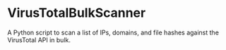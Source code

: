 # VirusTotalBulkScanner
A Python script to scan a list of IPs, domains, and file hashes against the VirusTotal API in bulk.
